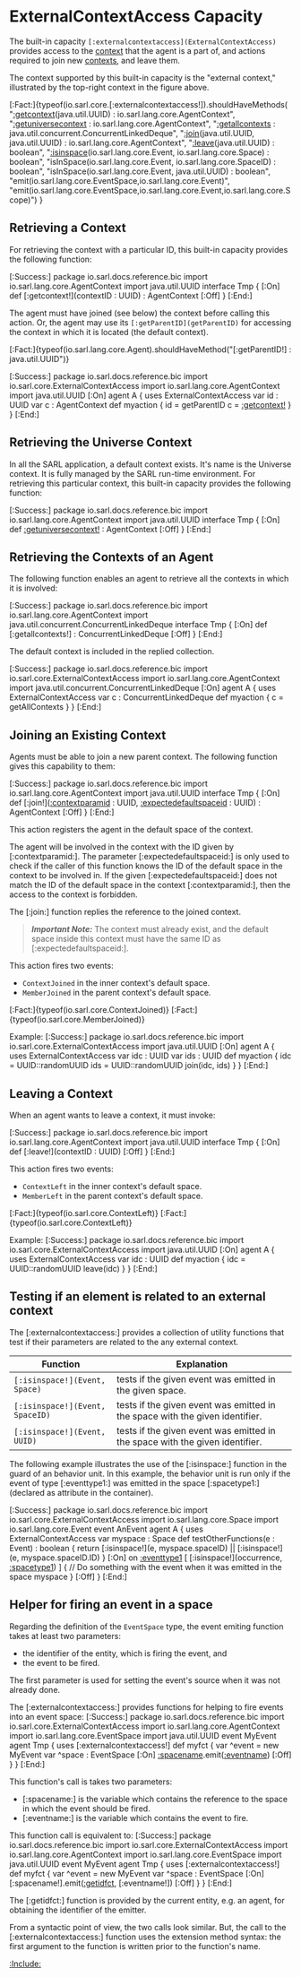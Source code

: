 # ExternalContextAccess Capacity

The built-in capacity `[:externalcontextaccess](ExternalContextAccess)` provides access to the
[context](../Space.md) that the agent is a part of, and actions
required to join new [contexts](../Space.md), and leave them.

The context supported by this built-in capacity is the "external context," illustrated by the
top-right context in the figure above.

<!--- Test that all the documented functions are defined in the capacity, and no function is missed to be
      documented --> 
[:Fact:]{typeof(io.sarl.core.[:externalcontextaccess!]).shouldHaveMethods(
	"[:getcontext](getContext)(java.util.UUID) : io.sarl.lang.core.AgentContext",
	"[:getuniversecontext](getUniverseContext) : io.sarl.lang.core.AgentContext",
	"[:getallcontexts](getAllContexts) : java.util.concurrent.ConcurrentLinkedDeque",
	"[:join](join)(java.util.UUID, java.util.UUID) : io.sarl.lang.core.AgentContext",
	"[:leave](leave)(java.util.UUID) : boolean",
	"[:isinspace](isInSpace)(io.sarl.lang.core.Event, io.sarl.lang.core.Space) : boolean",
	"isInSpace(io.sarl.lang.core.Event, io.sarl.lang.core.SpaceID) : boolean",
	"isInSpace(io.sarl.lang.core.Event, java.util.UUID) : boolean",
	"emit(io.sarl.lang.core.EventSpace,io.sarl.lang.core.Event)",
	"emit(io.sarl.lang.core.EventSpace,io.sarl.lang.core.Event,io.sarl.lang.core.Scope)")
}


## Retrieving a Context

For retrieving the context with a particular ID, this built-in capacity provides the following function:

[:Success:]
	package io.sarl.docs.reference.bic
	import io.sarl.lang.core.AgentContext
	import java.util.UUID
	interface Tmp {
	[:On]
		def [:getcontext!](contextID : UUID) : AgentContext
	[:Off]
	}
[:End:]


The agent must have joined (see below) the context before calling this action. Or, the agent
may use its `[:getParentID](getParentID)` for accessing the context in which it is located (the default context).

[:Fact:]{typeof(io.sarl.lang.core.Agent).shouldHaveMethod("[:getParentID!] : java.util.UUID")}

[:Success:]
	package io.sarl.docs.reference.bic
	import io.sarl.core.ExternalContextAccess
	import io.sarl.lang.core.AgentContext
	import java.util.UUID
	[:On]
	agent A {
		uses ExternalContextAccess
		var id : UUID
		var c : AgentContext
		def myaction {
			id = getParentID
			c = [:getcontext!](id)
		}
	}
[:End:]


## Retrieving the Universe Context

In all the SARL application, a default context exists. It's name is the Universe context.
It is fully managed by the SARL run-time environment.
For retrieving this particular context, this built-in capacity provides the following function:

[:Success:]
	package io.sarl.docs.reference.bic
	import io.sarl.lang.core.AgentContext
	import java.util.UUID
	interface Tmp {
	[:On]
		def [:getuniversecontext!]() : AgentContext
	[:Off]
	}
[:End:]


## Retrieving the Contexts of an Agent

The following function enables an agent to retrieve all the contexts in which it is involved:

[:Success:]
	package io.sarl.docs.reference.bic
	import io.sarl.lang.core.AgentContext
	import java.util.concurrent.ConcurrentLinkedDeque
	interface Tmp {
	[:On]
		def [:getallcontexts!] : ConcurrentLinkedDeque<AgentContext>
	[:Off]
	}
[:End:]


The default context is included in the replied collection.

[:Success:]
	package io.sarl.docs.reference.bic
	import io.sarl.core.ExternalContextAccess
	import io.sarl.lang.core.AgentContext
	import java.util.concurrent.ConcurrentLinkedDeque
	[:On]
	agent A {
		uses ExternalContextAccess
		var c : ConcurrentLinkedDeque<AgentContext>
		def myaction {
			c = getAllContexts
		}
	}
[:End:]


## Joining an Existing Context

Agents must be able to join a new parent context. The following function gives this capability to them:

[:Success:]
	package io.sarl.docs.reference.bic
	import io.sarl.lang.core.AgentContext
	import java.util.UUID
	interface Tmp {
	[:On]
		def [:join!]([:contextparamid](contextID) : UUID, [:expectedefaultspaceid](expectedDefaultSpaceID) : UUID) : AgentContext
	[:Off]
	}
[:End:]


This action registers the agent in the default space of the context.

The agent will be involved in the context with the ID given by [:contextparamid:].
The parameter [:expectedefaultspaceid:] is only used to check if the caller of this function
knows the ID of the default space in the context to be involved in. 
If the given [:expectedefaultspaceid:] does not match the ID of the default space in the context
[:contextparamid:], then the access to the context is forbidden.

The [:join:] function replies the reference to the joined context.

> **_Important Note:_** The context must already exist, and the default space inside this context must have the same ID 
> as [:expectedefaultspaceid:].

This action fires two events:

* `ContextJoined` in the inner context's default space.
* `MemberJoined` in the parent context's default space.

[:Fact:]{typeof(io.sarl.core.ContextJoined)}
[:Fact:]{typeof(io.sarl.core.MemberJoined)}

Example:
[:Success:]
	package io.sarl.docs.reference.bic
	import io.sarl.core.ExternalContextAccess
	import java.util.UUID
	[:On]
	agent A {
		uses ExternalContextAccess
		var idc : UUID
		var ids : UUID
		def myaction {
			idc = UUID::randomUUID
			ids = UUID::randomUUID
			join(idc, ids)
		}
	}
[:End:]


## Leaving a Context

When an agent wants to leave a context, it must invoke:

[:Success:]
	package io.sarl.docs.reference.bic
	import io.sarl.lang.core.AgentContext
	import java.util.UUID
	interface Tmp {
	[:On]
		def [:leave!](contextID : UUID)
	[:Off]
	}
[:End:]


This action fires two events:

* `ContextLeft` in the inner context's default space.
* `MemberLeft` in the parent context's default space.

[:Fact:]{typeof(io.sarl.core.ContextLeft)}
[:Fact:]{typeof(io.sarl.core.ContextLeft)}

Example:
[:Success:]
	package io.sarl.docs.reference.bic
	import io.sarl.core.ExternalContextAccess
	import java.util.UUID
	[:On]
	agent A {
		uses ExternalContextAccess
		var idc : UUID
		def myaction {
			idc = UUID::randomUUID
			leave(idc)
		}
	}
[:End:]


## Testing if an element is related to an external context

The [:externalcontextaccess:] provides a collection of utility functions that test if their
parameters are related to the any external context.


| Function                        | Explanation                                                                  |
| ------------------------------- | ---------------------------------------------------------------------------- |
| `[:isinspace!](Event, Space)`   | tests if the given event was emitted in the given space.                     |
| `[:isinspace!](Event, SpaceID)` | tests if the given event was emitted in the space with the given identifier. |
| `[:isinspace!](Event, UUID)`    | tests if the given event was emitted in the space with the given identifier. |


The following example illustrates the use of the [:isinspace:] function in the guard
of an behavior unit. In this example, the behavior unit is run only if the event
of type [:eventtype1:] was emitted in the space [:spacetype1:] (declared as attribute in
the container).

[:Success:]
	package io.sarl.docs.reference.bic
	import io.sarl.core.ExternalContextAccess
	import io.sarl.lang.core.Space
	import io.sarl.lang.core.Event
	event AnEvent
	agent A {
		uses ExternalContextAccess
		var myspace : Space
		def testOtherFunctions(e : Event) : boolean {
			return [:isinspace!](e, myspace.spaceID)
			    || [:isinspace!](e, myspace.spaceID.ID)
		}
		[:On]
		on [:eventtype1](AnEvent) [ [:isinspace!](occurrence, [:spacetype1](myspace)) ] {
			// Do something with the event when it was emitted in the space myspace
		}
		[:Off]
	}
[:End:]


## Helper for firing an event in a space

Regarding the definition of the `EventSpace` type, the event emiting function takes at least two parameters:

* the identifier of the entity, which is firing the event, and
* the event to be fired.

The first parameter is used for setting the event's source when it was not already done.

The [:externalcontextaccess:] provides functions for helping to fire events into an event space:
[:Success:]
	package io.sarl.docs.reference.bic
	import io.sarl.core.ExternalContextAccess
	import io.sarl.lang.core.AgentContext
	import io.sarl.lang.core.EventSpace
	import java.util.UUID
	event MyEvent
	agent Tmp {
		uses [:externalcontextaccess!]
		def myfct {
			var ^event = new MyEvent
			var ^space : EventSpace
			[:On]
				[:spacename](^space).emit([:eventname](^event))
			[:Off]
		}
	}
[:End:]

This function's call is takes two parameters:

* [:spacename:] is the variable which contains the reference to the space in which the event should be fired.
* [:eventname:] is the variable which contains the event to fire.

This function call is equivalent to:
[:Success:]
	package io.sarl.docs.reference.bic
	import io.sarl.core.ExternalContextAccess
	import io.sarl.lang.core.AgentContext
	import io.sarl.lang.core.EventSpace
	import java.util.UUID
	event MyEvent
	agent Tmp {
		uses [:externalcontextaccess!]
		def myfct {
			var ^event = new MyEvent
			var ^space : EventSpace
			[:On]
				[:spacename!].emit([:getidfct](getID), [:eventname!])
			[:Off]
		}
	}
[:End:]


The [:getidfct:] function is provided by the current entity, e.g. an agent, for obtaining the identifier of the emitter.

From a syntactic point of view, the two calls look similar. But, the call to the [:externalcontextaccess:] function uses
the extension method syntax: the first argument to the function is written prior to the function's name.


[:Include:](../../legal.inc)

